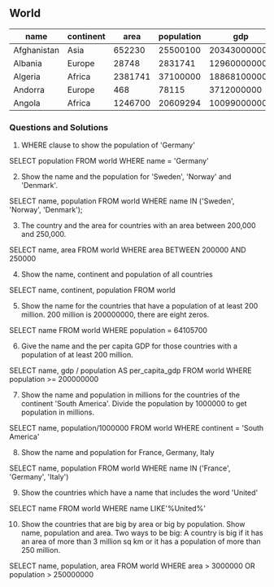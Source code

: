 ## World 

| name         | continent | area   | population | gdp           |
|--------------|-----------|--------|------------|---------------|
| Afghanistan  | Asia      | 652230 | 25500100   | 20343000000   |
| Albania      | Europe    | 28748  | 2831741    | 12960000000   |
| Algeria      | Africa    | 2381741| 37100000   | 188681000000  |
| Andorra      | Europe    | 468    | 78115      | 3712000000    |
| Angola       | Africa    | 1246700| 20609294   | 100990000000  |

### Questions and Solutions 

1. WHERE clause to show the population of 'Germany'

SELECT population FROM world
WHERE name = 'Germany'

2. Show the name and the population for 'Sweden', 'Norway' and 'Denmark'.

SELECT name, population FROM world
WHERE name IN ('Sweden', 'Norway', 'Denmark');

3. The country and the area for countries with an area between 200,000 and 250,000.

SELECT name, area FROM world
WHERE area BETWEEN 200000 AND 250000

4. Show the name, continent and population of all countries

SELECT name, continent, population FROM world

5. Show the name for the countries that have a population of at least 200 million. 200 million is 200000000, there are eight zeros.

SELECT name FROM world
WHERE population = 64105700

6. Give the name and the per capita GDP for those countries with a population of at least 200 million.

SELECT name, gdp / population AS per_capita_gdp
FROM world
WHERE population >= 200000000

7. Show the name and population in millions for the countries of the continent 'South America'. Divide the population by 1000000 to get population in millions.

SELECT name, population/1000000 
FROM world
WHERE continent = 'South America'

8. Show the name and population for France, Germany, Italy

SELECT name, population
FROM world
WHERE name IN ('France', 'Germany', 'Italy')

9. Show the countries which have a name that includes the word 'United'

SELECT name
FROM world
WHERE name LIKE'%United%'

10. Show the countries that are big by area or big by population. Show name, population and area.
Two ways to be big: A country is big if it has an area of more than 3 million sq km or it has a population of more than 250 million.

SELECT name, population, area
FROM world
WHERE area > 3000000 OR population > 250000000

